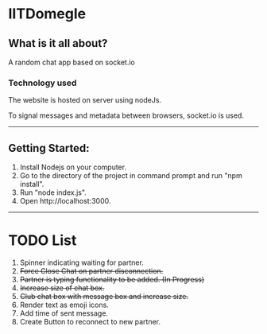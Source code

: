 # IITDomegle

## What is it all about?
A random chat app based on socket.io

### Technology used
The website is hosted on server using nodeJs.

To signal messages and metadata between browsers, socket.io is used.


-----------------------------------------------------------------------------------------

## Getting Started:
1. Install Nodejs on your computer.
2. Go to the directory of the project in command prompt and run "npm install".
3. Run "node index.js".
4. Open http://localhost:3000.

-----------------------------------------------------------------------------------------

# TODO List
1. Spinner indicating waiting for partner.
2. ~~Force Close Chat on partner disconnection.~~
3. ~~Partner is typing functionality to be added. (In Progress)~~
4. ~~Increase size of chat box.~~
5. ~~Club chat box with message box and increase size.~~
6. Render text as emoji icons.
7. Add time of sent message.
8. Create Button to reconnect to new partner.
